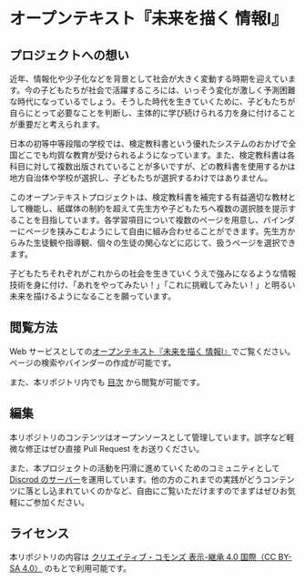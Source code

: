 # オープンテキスト『未来を描く 情報Ⅰ』

## プロジェクトへの想い

近年、情報化や少子化などを背景として社会が大きく変動する時期を迎えています。今の子どもたちが社会で活躍するころには、いっそう変化が激しく予測困難な時代になっているでしょう。そうした時代を生きていくために、子どもたちが自らにとって必要なことを判断し、主体的に学び続けられる力を身に付けることが重要だと考えられます。

日本の初等中等段階の学校では、検定教科書という優れたシステムのおかげで全国どこでも均質な教育が受けられるようになっています。また、検定教科書は各科目に対して複数出版されていることが多いですが、どの教科書を使用するかは地方自治体や学校が選択し、子どもたちが選択するわけではありません。

このオープンテキストプロジェクトは、検定教科書を補完する有益適切な教材として機能し、紙媒体の制約を超えて先生方や子どもたちへ複数の選択肢を提示することを目指しています。各学習項目について複数のページを用意し、バインダーにページを挟みこむようにして自由に組み合わせることができます。先生方からみた生徒観や指導観、個々の生徒の関心などに応じて、扱うページを選択できます。

子どもたちそれぞれがこれからの社会を生きていくうえで強みになるような情報技術を身に付け、「あれをやってみたい！」「これに挑戦してみたい！」と明るい未来を描けるようになることを願っています。

## 閲覧方法

Web サービスとしての[オープンテキスト『未来を描く 情報Ⅰ』](https://open-informatics.jp/)でご覧ください。ページの検索やバインダーの作成が可能です。

また、本リポジトリ内でも [目次](./h30-informatics1/toc.md) から閲覧が可能です。

## 編集

本リポジトリのコンテンツはオープンソースとして管理しています。誤字など軽微な修正はぜひ直接 Pull Request をお送りください。

また、本プロジェクトの活動を円滑に進めていくためのコミュニティとして [Discrod のサーバー](https://discord.gg/xMGnzFeYP7)を運用しています。他の方のこれまでの実践がどうコンテンツに落とし込まれていくのかなど、自由にご覧いただけますのでまずはぜひお気軽にご参加ください。

## ライセンス

本リポジトリの内容は [クリエイティブ・コモンズ 表示-継承 4.0 国際（CC BY-SA 4.0）](https://creativecommons.org/licenses/by-sa/4.0/deed.ja) のもとで利用可能です。
